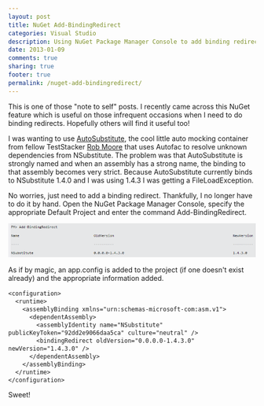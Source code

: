 ```yaml
---
layout: post
title: NuGet Add-BindingRedirect
categories: Visual Studio
description: Using NuGet Package Manager Console to add binding redirects
date: 2013-01-09
comments: true
sharing: true
footer: true
permalink: /nuget-add-bindingredirect/
---
```


This is one of those "note to self" posts. I recently came across this NuGet feature which is useful on those infrequent occasions when I need to do binding redirects. Hopefully others will find it useful too! 

I was wanting to use [AutoSubstitute][1], the cool little auto mocking container from fellow TestStacker [Rob Moore][2] that uses Autofac to resolve unknown dependencies from NSubstitute. The problem was that AutoSubstitute is strongly named and when an assembly has a strong name, the binding to that assembly becomes very strict. Because AutoSubstitute currently binds to NSubstitute 1.4.0 and I was using 1.4.3 I was getting a FileLoadException. 
<!--excerpt-->

No worries, just need to add a binding redirect. Thankfully, I no longer have to do it by hand. Open the NuGet Package Manager Console, specify the appropriate Default Project and enter the command Add-BindingRedirect. 

![alt text][3]

As if by magic, an app.config is added to the project (if one doesn't exist already) and the appropriate information added.

    <configuration>
      <runtime>
        <assemblyBinding xmlns="urn:schemas-microsoft-com:asm.v1">
          <dependentAssembly>
            <assemblyIdentity name="NSubstitute" publicKeyToken="92dd2e9066daa5ca" culture="neutral" />
            <bindingRedirect oldVersion="0.0.0.0-1.4.3.0" newVersion="1.4.3.0" />
          </dependentAssembly>
        </assemblyBinding>
      </runtime>
    </configuration>

Sweet!

  [1]: https://github.com/robdmoore/AutofacContrib.NSubstitute
  [2]: http://robdmoore.id.au/
  [3]: /images/nuget_addbindingredirect.png